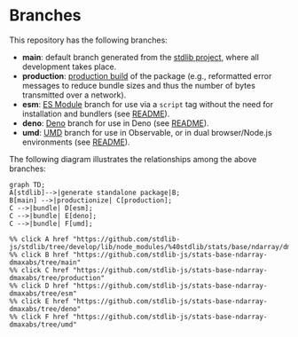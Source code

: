 <!--

@license Apache-2.0

Copyright (c) 2022 The Stdlib Authors.

Licensed under the Apache License, Version 2.0 (the "License");
you may not use this file except in compliance with the License.
You may obtain a copy of the License at

    http://www.apache.org/licenses/LICENSE-2.0

Unless required by applicable law or agreed to in writing, software
distributed under the License is distributed on an "AS IS" BASIS,
WITHOUT WARRANTIES OR CONDITIONS OF ANY KIND, either express or implied.
See the License for the specific language governing permissions and
limitations under the License.

-->

# Branches

This repository has the following branches:

-   **main**: default branch generated from the [stdlib project][stdlib-url], where all development takes place.
-   **production**: [production build][production-url] of the package (e.g., reformatted error messages to reduce bundle sizes and thus the number of bytes transmitted over a network).
-   **esm**: [ES Module][esm-url] branch for use via a `script` tag without the need for installation and bundlers (see [README][esm-readme]).
-   **deno**: [Deno][deno-url] branch for use in Deno (see [README][deno-readme]).
-   **umd**: [UMD][umd-url] branch for use in Observable, or in dual browser/Node.js environments (see [README][umd-readme]).

The following diagram illustrates the relationships among the above branches:

```mermaid
graph TD;
A[stdlib]-->|generate standalone package|B;
B[main] -->|productionize| C[production];
C -->|bundle| D[esm];
C -->|bundle| E[deno];
C -->|bundle| F[umd];

%% click A href "https://github.com/stdlib-js/stdlib/tree/develop/lib/node_modules/%40stdlib/stats/base/ndarray/dmaxabs"
%% click B href "https://github.com/stdlib-js/stats-base-ndarray-dmaxabs/tree/main"
%% click C href "https://github.com/stdlib-js/stats-base-ndarray-dmaxabs/tree/production"
%% click D href "https://github.com/stdlib-js/stats-base-ndarray-dmaxabs/tree/esm"
%% click E href "https://github.com/stdlib-js/stats-base-ndarray-dmaxabs/tree/deno"
%% click F href "https://github.com/stdlib-js/stats-base-ndarray-dmaxabs/tree/umd"
```

[stdlib-url]: https://github.com/stdlib-js/stdlib/tree/develop/lib/node_modules/%40stdlib/stats/base/ndarray/dmaxabs
[production-url]: https://github.com/stdlib-js/stats-base-ndarray-dmaxabs/tree/production
[deno-url]: https://github.com/stdlib-js/stats-base-ndarray-dmaxabs/tree/deno
[deno-readme]: https://github.com/stdlib-js/stats-base-ndarray-dmaxabs/blob/deno/README.md
[umd-url]: https://github.com/stdlib-js/stats-base-ndarray-dmaxabs/tree/umd
[umd-readme]: https://github.com/stdlib-js/stats-base-ndarray-dmaxabs/blob/umd/README.md
[esm-url]: https://github.com/stdlib-js/stats-base-ndarray-dmaxabs/tree/esm
[esm-readme]: https://github.com/stdlib-js/stats-base-ndarray-dmaxabs/blob/esm/README.md